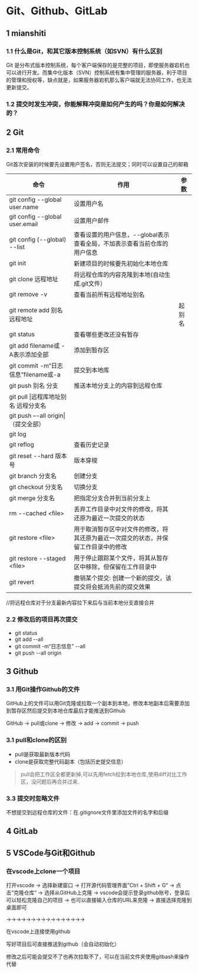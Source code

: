 # Git、Github、GitLab

## 1 mianshiti

### 1.1  什么是Git，和其它版本控制系统（如SVN）有什么区别

Git 是分布式版本控制系统，每个客户端保存的是完整的项目，即使服务器宕机也可以进行开发。而集中化版本（SVN）控制系统有集中管理的服务器，利于项目的管理和授权等，缺点就是，如果服务器宕机那么客户端就无法协同工作，也无法更新提交。

### 1.2   提交时发生冲突，你能解释冲突是如何产生的吗？你是如何解决的？



## 2  Git

### 2.1  常用命令

Git首次安装的时候要先设置用户签名，否则无法提交；同时可以设置自己的邮箱

| 命令                                 | 作用                                                         | 参数   |
| ------------------------------------ | ------------------------------------------------------------ | ------ |
| git config --global user.name        | 设置用户名                                                   |        |
| git config --global user.email       | 设置用户邮件                                                 |        |
| git config (--global) --list         | 查看设置的用户信息，--global表示查看全局，不加表示查看当前仓库的用户信息 |        |
| git init                             | 新建项目的时候要先初始化本地仓库                             |        |
| git clone 远程地址                   | 将远程仓库的内容克隆到本地(自动生成.git文件）                |        |
| git remove -v                        | 查看当前所有远程地址别名                                     |        |
| git remote add 别名 远程地址         |                                                              | 起别名 |
| git status                           | 查看哪些更改还没有暂存                                       |        |
| git add filename或 -A表示添加全部    | 添加到暂存区                                                 |        |
| git commit -m“日志信息”filename或-a  | 提交到本地库                                                 |        |
| git push 别名 分支                   | 推送本地分支上的内容到远程仓库                               |        |
| git pull \|远程库地址别名 远程分支名 |                                                              |        |
| git push –-all origin\|（提交全部）  |                                                              |        |
| git log                              |                                                              |        |
| git reflog                           | 查看历史记录                                                 |        |
| git reset --hard 版本号              | 版本穿梭                                                     |        |
| git branch 分支名                    | 创建分支                                                     |        |
| git checkout 分支名                  | 切换分支                                                     |        |
| git merge 分支名                     | 把指定分支合并到当前分支上                                   |        |
| rm --cached \<file>                  | 丢弃工作目录中对文件的修改，将其还原为最近一次提交的状态     |        |
| git restore \<file>                  | 用于取消暂存区中对文件的修改，将其还原为最近一次提交的状态，并保留工作目录中的修改 |        |
| git restore --staged \<file>         | 用于停止跟踪某个文件，将其从暂存区中移除，但保留在工作目录中 |        |
| git revert                           | 撤销某个提交: 创建一个新的提交，该提交将会抵消先前的提交效果 |        |

//将远程仓库对于分支最新内容拉下来后与当前本地分支直接合并

 ### 2.2 修改后的项目再次提交

* git status
* git add --all
* git commit -m“日志信息” --all
* git push --all origin

## 3  Github

### 3.1  用Git操作Github的文件

GitHub上的文件可以用Git克隆或拉取一个副本到本地，修改本地副本后需要添加到暂存区然后提交到本地仓库最后才能推送到Github

GitHub -> pull或clone -> 修改 -> add -> commit -> push

### 3.1  pull和clone的区别

- pull是获取最新版本代码
- clone是获取完整代码副本（包括历史提交信息）

> pull会把工作区全都更新掉,可以先用fetch拉到本地仓库,使用diff对比工作区，没问题后再合并过来.

### 3.3  提交时忽略文件

不想提交到远程仓库的文件：在.gitignore文件里添加文件的名字和后缀

## 4  GitLab 

## 5  VSCode与Git和Github



### 在vscode上clone一个项目

打开vscode -> 选择新建窗口 -> 打开源代码管理界面”Ctrl + Shift + G“ -> 点击”克隆仓库“ -> 选择从GitHub上克隆 -> vscode会提示登录github账号，登录后可以轻松克隆自己的项目 -> 也可以直接输入仓库的URL来克隆 -> 直接选择克隆到桌面即可





->->->->->->->->->->->->->->->->

在vscode上连接使用github

写好项目后可直接推送到github（会自动初始化）

 

修改之后可能会提交不了也再次拉取不了，可以在当前文件夹使用gitbash来操作代替